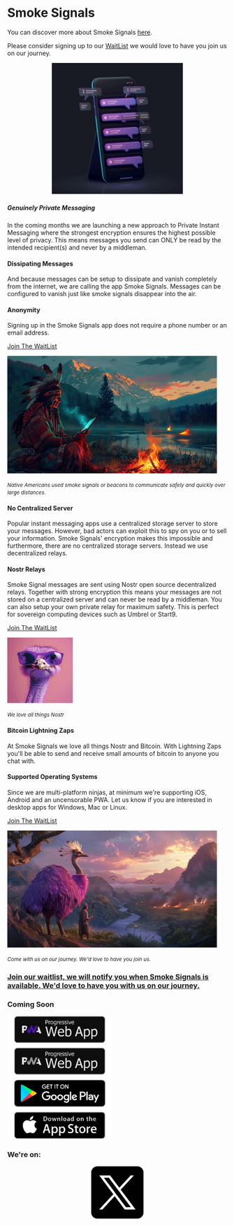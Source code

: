 # Smoke Signals

You can discover more about Smoke Signals [here](https://www.smokesignalsapp.net/).

Please consider signing up to our [WaitList](https://www.smokesignalsapp.net#WaitList) we would love to have you join us on our journey.

<p align="center"><img src="/images/cartoon_mobile_small.jpeg" alt="Cartoon style chat app with abstract chat bubbles." width="300px"></p>

##### Genuinely Private Messaging
In the coming months we are launching a new approach to Private Instant Messaging where the strongest encryption ensures the highest possible level of privacy. This means messages you send can ONLY be read by the intended recipient(s) and never by a middleman.

#### Dissipating Messages
And because messages can be setup to dissipate and vanish completely from the internet, we are calling the app Smoke Signals. Messages can be configured to vanish just like smoke signals disappear into the air.

#### Anonymity
Signing up in the Smoke Signals app does not require a phone number or an email address.

[Join The WaitList](https://www.smokesignalsapp.net#WaitList)

<img src="/images/native_indian_style_older_wiser_sitting.jpg" alt="Smoke Signals used to communicatate Quickly and Safely over large distances." width="480px"></p>

<small>_Native Americans used smoke signals or beacons to communicate safely and quickly over large distances._</small></p>

#### No Centralized Server

Popular instant messaging apps use a centralized storage server to store your messages. However, bad actors can exploit this to spy on you or to sell your information. Smoke Signals' encryption makes this impossible and furthermore, there are no centralized storage servers. Instead we use decentralized relays.

#### Nostr Relays

Smoke Signal messages are sent using Nostr open source decentralized relays. Together with strong encryption this means your messages are not stored on a centralized server and can never be read by a middleman. You can also setup your own private relay for maximum safety. This is perfect for sovereign computing devices such as Umbrel or Start9.

[Join The WaitList](https://www.smokesignalsapp.net#WaitList)

<img src="/images/ostrich.jpeg" alt="A friendly purple Nostr ostrich wearing purple sunglasses." width="150px">

<small>_We love all things Nostr_</small>

#### Bitcoin Lightning Zaps

At Smoke Signals we love all things Nostr and Bitcoin. With Lightning Zaps you'll be able to send and receive small amounts of bitcoin to anyone you chat with.

#### Supported Operating Systems

Since we are multi-platform ninjas, at minimum we're supporting iOS, Android and an uncensorable PWA.
Let us know if you are interested in desktop apps for Windows, Mac or Linux.

[Join The WaitList](https://www.smokesignalsapp.net#WaitList)

<img src="/images/nostr_journey.jpeg" alt="Come with us on our journey. We'd love to have you join us." width="480px">

<small>_Come with us on our journey. We'd love to have you join us._</small>

### [Join our waitlist, we will notify you when Smoke Signals is available.  We'd love to have you with us on our journey.](https://www.smokesignalsapp.net#WaitList)

### Coming Soon

<img src="/images/blog-detail-15.png" alt="Coming soon to your app store." width="240px">

### We're on:</p>

<p align="center"><img src="/images/twitter-x-logo-png-9.png" alt="We're on X" width="120px"></p>
